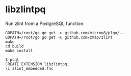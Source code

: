 # libzlintpq
Run zlint from a PostgreSQL function.


```
GOPATH=/root/go go get -u github.com/microo8/plgo/...
GOPATH=/root/go go get -u github.com/zmap/zlint
make
cd build
make install
```

```
$ psql
CREATE EXTENSION libzlintpq;
\i zlint_embedded.fnc
```
